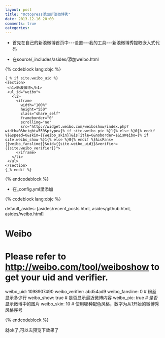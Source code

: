 ```yaml
---
layout: post
title: "Octopress添加新浪微博秀"
date: 2013-12-16 20:00
comments: true
categories: 
---
```


* 首先在自己的新浪微博首页中---设置---我的工具---新浪微博秀提取嵌入式代码

* 在source/_includes/asides/添加weibo.html

{% codeblock lang:objc %}

	{_% if site.weibo_uid %}
	<section>
	 <h1>新浪微博</h1>
	 <ul id="weibo">
	   <li>
	     <iframe 
	       width="100%" 
	       height="550" 
	       class="share_self" 
	       frameborder="0" 
	       scrolling="no" 
	       src="http://widget.weibo.com/weiboshow/index.php?width=0&height=550&ptype={% if site.weibo_pic %}1{% else %}0{% endif %}&speed=0&skin={{weibo_skin}}&isTitle=0&noborder=1&isWeibo={% if site.weibo_show %}1{% else %}0{% endif %}&isFans={{weibo_fansline}}&uid={{site.weibo_uid}}&verifier={{site.weibo_verifier}}">
	     </iframe>
	   </li>
	 </ul>
	</section>
	{_% endif %}
	
{% endcodeblock %}

<!-- more -->

* 在_config.yml里添加

{% codeblock lang:objc %}

default_asides: [asides/recent_posts.html, asides/github.html, asides/weibo.html]

# Weibo
# Please refer to http://weibo.com/tool/weiboshow to get your uid and verifier. 
weibo_uid: 1098907490
weibo_verifier: abd54ad9
weibo_fansline: 0   # 粉丝显示多少行
weibo_show: true    # 是否显示最近微博内容
weibo_pic: true     # 是否显示微博中的图片
weibo_skin: 10      # 使用哪种配色风格，数字为从1开始的微博秀风格序号

{% endcodeblock %}

就ok了,可以去预览下效果了